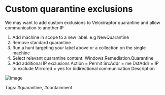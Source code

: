 # Custom quarantine exclusions

We may want to add custom exclusions to Velociraptor quarantine and allow communication to another IP

1. Add machine in scope to a new label: e.g NewQuarantine
2. Remove standard quarantine
3. Run a hunt targeting your label above or a collection on the single machine
4. Select relevant quarantine content:  Windows.Remediation.Quarantine
5. Add additional IP exclusions
   Action = Permit
   SrcAddr = me
   DstAddr = IP to exclude
   Mirrored = yes for bidirectional communication
   Description

![image](https://user-images.githubusercontent.com/13081800/222630435-4882554a-eefa-4a78-9ae2-fe41d3d60874.png)


Tags: #quarantine, #containment
